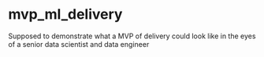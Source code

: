 # mvp_ml_delivery
Supposed to demonstrate what a MVP of delivery could look like in the eyes of a senior data scientist and data engineer
